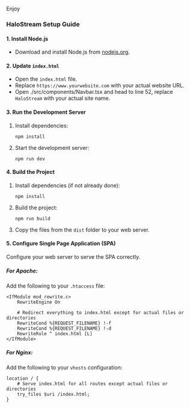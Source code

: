 Enjoy

### HaloStream Setup Guide

#### 1. Install Node.js
- Download and install Node.js from [nodejs.org](https://nodejs.org/).

#### 2. Update `index.html`
- Open the `index.html` file.
- Replace `https://www.yourwebsite.com` with your actual website URL.
- Open ./src/components/Navbar.tsx and head to line 52, replace `HaloStream` with your actual site name.

#### 3. Run the Development Server
1. Install dependencies:
   ```
   npm install
   ```

2. Start the development server:
   ```
   npm run dev
   ```

#### 4. Build the Project
1. Install dependencies (if not already done):
   ```
   npm install
   ```

2. Build the project:
   ```
   npm run build
   ```

3. Copy the files from the `dist` folder to your web server.

#### 5. Configure Single Page Application (SPA)
Configure your web server to serve the SPA correctly.

##### For Apache:
Add the following to your `.htaccess` file:
```
<IfModule mod_rewrite.c>
    RewriteEngine On

    # Redirect everything to index.html except for actual files or directories
    RewriteCond %{REQUEST_FILENAME} !-f
    RewriteCond %{REQUEST_FILENAME} !-d
    RewriteRule ^ index.html [L]
</IfModule>
```

##### For Nginx:
Add the following to your `vhosts` configuration:
```
location / {
    # Serve index.html for all routes except actual files or directories
    try_files $uri /index.html;
}
```